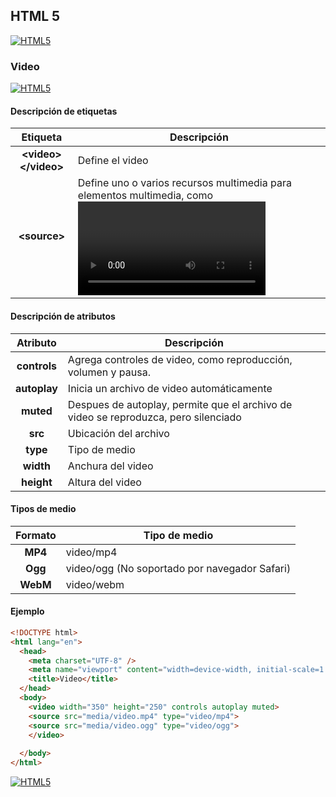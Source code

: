 ## HTML 5
[![HTML5](https://img.shields.io/badge/HTML5-F64A1D?style=for-the-badge&logo=HTML5&logoColor=white&labelColor=101010)](https://github.com/Alberto-mt/HTML5_CSS3/blob/main/Apuntes/HTML5/index.md)

### Video
[![HTML5](https://img.shields.io/badge/Video-c08a44?style=for-the-badge&logo=HTML5&logoColor=white&labelColor=101010)](https://github.com/Alberto-mt/HTML5_CSS3/blob/main/Apuntes/HTML5/categories/Video.md)

#### Descripción de etiquetas
| Etiqueta  | Descripción  |
|:-:|---|
| **\<video\>\</video\>**  | Define el video  |
| **\<source\>**  | Define uno o varios recursos multimedia para elementos multimedia, como <video> y <audio>.  |

#### Descripción de atributos
| Atributo | Descripción  |
|:-:|---|
| **controls**  | Agrega controles de video, como reproducción, volumen y pausa.  |
| **autoplay**  | Inicia un archivo de video automáticamente  |
| **muted**  | Despues de autoplay, permite que el archivo de video se reproduzca, pero silenciado  |
| **src**  | Ubicación del archivo  |
| **type**  | Tipo de medio  |
| **width**  | Anchura del video  |
| **height**  | Altura del video  |

#### Tipos de medio
| Formato | Tipo de medio  |
|:-:|---|
| **MP4**  | video/mp4  |
| **Ogg**  | 	video/ogg (No soportado por navegador Safari)  |
| **WebM**  | video/webm  |

#### Ejemplo
```html
<!DOCTYPE html>
<html lang="en">
  <head>
    <meta charset="UTF-8" />
    <meta name="viewport" content="width=device-width, initial-scale=1.0" />
    <title>Video</title>
  </head>
  <body>
    <video width="350" height="250" controls autoplay muted>
	<source src="media/video.mp4" type="video/mp4">
	<source src="media/video.ogg" type="video/ogg">
    </video>
    
  </body>
</html>
```

[![HTML5](https://img.shields.io/badge/Video-c08a44?style=for-the-badge&label=&#9650;&logoColor=white&labelColor=101010)](https://github.com/Alberto-mt/HTML5_CSS3/blob/main/Apuntes/HTML5/categories/Video.md)
